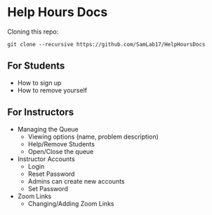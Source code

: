 # Help Hours Docs

Cloning this repo:
```
git clone --recursive https://github.com/SamLab17/HelpHoursDocs
```

## For Students

- How to sign up
- How to remove yourself

## For Instructors

- Managing the Queue
  - Viewing options (name, problem description)
  - Help/Remove Students
  - Open/Close the queue
- Instructor Accounts
  - Login
  - Reset Password
  - Admins can create new accounts
  - Set Password
- Zoom Links
  - Changing/Adding Zoom Links
